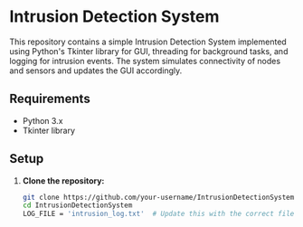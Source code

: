 # Intrusion Detection System

This repository contains a simple Intrusion Detection System implemented using Python's Tkinter library for GUI, threading for background tasks, and logging for intrusion events. The system simulates connectivity of nodes and sensors and updates the GUI accordingly.

## Requirements

- Python 3.x
- Tkinter library

## Setup

1. **Clone the repository:**

   ```bash
   git clone https://github.com/your-username/IntrusionDetectionSystem.git
   cd IntrusionDetectionSystem
   LOG_FILE = 'intrusion_log.txt'  # Update this with the correct file path
